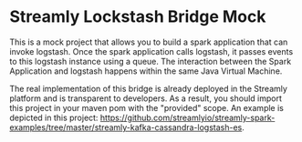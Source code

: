 # Streamly Lockstash Bridge Mock

This is a mock project that allows you to build a spark application  that can invoke logstash. Once the spark application calls logstash, it passes events to this logstash instance using a queue. The interaction between the Spark Application and logstash happens within the same Java Virtual Machine. 

The real implementation of this bridge is already deployed in the Streamly platform and is transparent to developers.  As a result, you should import this project in your maven pom with the "provided" scope. An example is depicted in this project: https://github.com/streamlyio/streamly-spark-examples/tree/master/streamly-kafka-cassandra-logstash-es.